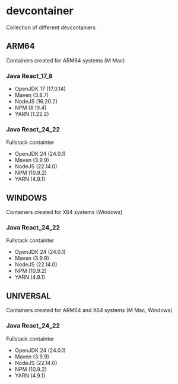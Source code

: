 # devcontainer
Collection of different devcontainers

## ARM64
Containers created for ARM64 systems (M Mac)

### Java React_17_8
* OpenJDK 17 (17.0.14)
* Maven (3.8.7)
* NodeJS (16.20.2)
* NPM (8.19.4)
* YARN (1.22.2)

### Java React_24_22
Fullstack containter

* OpenJDK 24 (24.0.1)
* Maven (3.9.9)
* NodeJS (22.14.0)
* NPM (10.9.2)
* YARN (4.9.1)

## WINDOWS
Containers created for X64 systems (Windows)

### Java React_24_22
Fullstack containter

* OpenJDK 24 (24.0.1)
* Maven (3.9.9)
* NodeJS (22.14.0)
* NPM (10.9.2)
* YARN (4.9.1)

## UNIVERSAL
Containers created for ARM64 and X64 systems (M Mac, Windows)

### Java React_24_22
Fullstack containter

* OpenJDK 24 (24.0.1)
* Maven (3.9.9)
* NodeJS (22.14.0)
* NPM (10.9.2)
* YARN (4.9.1)